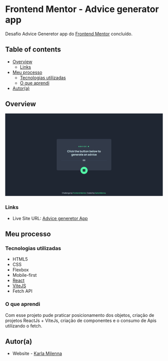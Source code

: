 # Frontend Mentor - Advice generator app

Desafio Advice Generetor app do [Frontend Mentor](https://www.frontendmentor.io/challenges/advice-generator-app-QdUG-13db) concluído.

## Table of contents
  - [Overview](#overview)
    - [Links](#links)
  - [Meu processo](#meu-processo)
    - [Tecnologias utilizadas](#tecnologias-utilizadas)
    - [O que aprendi](#o-que-aprendi)
  - [Autor(a)](#autora)

## Overview

![Imagem do projeto](./src/images/screenshot.png)

### Links
- Live Site URL: [Advice generetor App](https://your-live-site-url.com)

## Meu processo

### Tecnologias utilizadas

- HTML5
- CSS
- Flexbox
- Mobile-first
- [React](https://reactjs.org/)
- [ViteJS](https://vitejs.dev/)
- Fetch API

### O que aprendi

Com esse projeto pude praticar posicionamento dos objetos, criação de projetos ReactJs + ViteJs, criação de componentes e o consumo de Apis utilizando o fetch.

## Autor(a)

- Website - [Karla Milenna](https://karlamilenna.netlify.app/)

